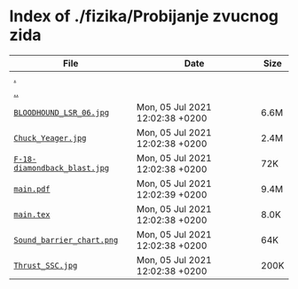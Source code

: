 # Index of ./fizika/Probijanje zvucnog zida

File | Date | Size
--- | --- | ---
[.](.) | |
[..](..) | |
[`BLOODHOUND_LSR_06.jpg`](BLOODHOUND_LSR_06.jpg) | Mon, 05 Jul 2021 12:02:38 +0200 | 6.6M
[`Chuck_Yeager.jpg`](Chuck_Yeager.jpg) | Mon, 05 Jul 2021 12:02:38 +0200 | 2.4M
[`F-18-diamondback_blast.jpg`](F-18-diamondback_blast.jpg) | Mon, 05 Jul 2021 12:02:38 +0200 | 72K
[`main.pdf`](main.pdf) | Mon, 05 Jul 2021 12:02:39 +0200 | 9.4M
[`main.tex`](main.tex) | Mon, 05 Jul 2021 12:02:38 +0200 | 8.0K
[`Sound_barrier_chart.png`](Sound_barrier_chart.png) | Mon, 05 Jul 2021 12:02:38 +0200 | 64K
[`Thrust_SSC.jpg`](Thrust_SSC.jpg) | Mon, 05 Jul 2021 12:02:38 +0200 | 200K
